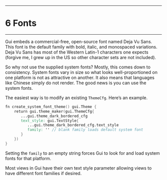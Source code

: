 ----------
# 6 Fonts 
----------

Gui embeds a commercial-free, open-source font named Deja Vu Sans. This
font is the default family with bold, italic, and monospaced variations.
Deja Vu Sans has most of the Western Latin-1 characters one expects
(forgive me, I grew up in the US so other character sets are not
included).

So why not use the supplied system fonts? Mostly, this comes down to
consistency. System fonts vary in size so what looks well-proportioned
on one platform is not as attractive on another. It also means that
languages like Chinese simply do not render. The good news is you can
use the system fonts.

The easiest way is to modify an existing `ThemeCfg`. Here’s an example.

``` v
fn create_system_font_theme() gui.Theme {
    return gui.theme_maker(gui.ThemeCfg{
       ...gui.theme_dark_bordered_cfg
       text_style: gui.TextStyle{
          ...gui.theme_dark_bordered_cfg.text_style
          family: '' // blank family loads default system font
       }
    })
}
```

Setting the `family` to an empty string forces Gui to look for and load
system fonts for that platform.

Most views in Gui have their own text style parameter allowing views to
have different font families if desired.

